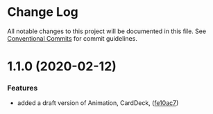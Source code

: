 # Change Log

All notable changes to this project will be documented in this file.
See [Conventional Commits](https://conventionalcommits.org) for commit guidelines.

# 1.1.0 (2020-02-12)


### Features

* added a draft version of Animation, CardDeck, ([fe10ac7](http://134.209.96.47:4873/-/web/detail/@eldo/loader/commits/fe10ac72ece2106777b13af1ebd1c35cbdcb7e12))
